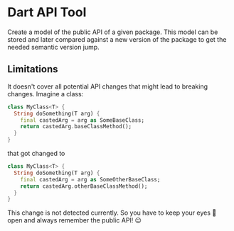 # Dart API Tool

Create a model of the public API of a given package.
This model can be stored and later compared against a new version of the package to get the needed semantic version jump.

## Limitations
It doesn't cover all potential API changes that might lead to breaking changes.
Imagine a class:
```dart
class MyClass<T> {
  String doSomething(T arg) {
    final castedArg = arg as SomeBaseClass;
    return castedArg.baseClassMethod();
  }
}
```
that got changed to
```dart
class MyClass<T> {
  String doSomething(T arg) {
    final castedArg = arg as SomeOtherBaseClass;
    return castedArg.otherBaseClassMethod();
  }
}
```
This change is not detected currently. 
So you have to keep your eyes 👀 open and always remember the public API! 😉